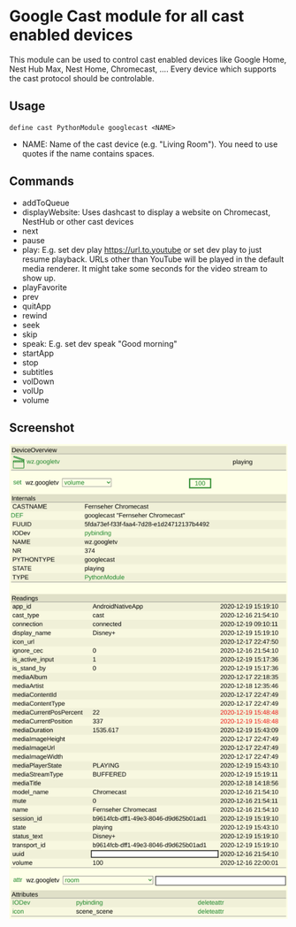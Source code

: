 
# Google Cast module for all cast enabled devices
This module can be used to control cast enabled devices like Google Home, Nest Hub Max, Nest Home, Chromecast, .... Every device which supports the cast protocol should be controlable.

## Usage
```
define cast PythonModule googlecast <NAME>
```

 - NAME: Name of the cast device (e.g. "Living Room"). You need to use quotes if the name contains spaces.

## Commands
 - addToQueue
 - displayWebsite: Uses dashcast to display a website on Chromecast, NestHub or other cast devices
 - next
 - pause
 - play: E.g. set dev play https://url.to.youtube or set dev play to just resume playback. URLs other than YouTube will be played in the default media renderer. It might take some seconds for the video stream to show up.
 - playFavorite
 - prev
 - quitApp
 - rewind
 - seek
 - skip
 - speak: E.g. set dev speak "Good morning"
 - startApp
 - stop
 - subtitles
 - volDown
 - volUp
 - volume

## Screenshot
![Screenshot](screenshot.png)